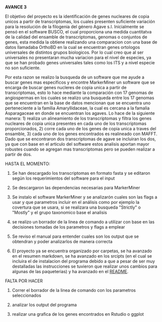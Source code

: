 **AVANCE 3**

El objetivo del proyecto es la identificación de genes nucleares de copia unicos a partir de transcriptomas, los cuales presenten suficiente
variación para la resolución de la filogenia del género Agave s.l. Inicialmente se pensó en el software BUSCO, el cual proporciona una medida cuantitatva
de la calidad del ensamble de transcriptomas, genomas o conjuntos de genes, esta medida la obtiene realizando una comparacion con una base de datos
llamadaba OrthoBD en la cual se encuentran genes ortologos universales de distintos grupos biologicos. Por lo cual creo que al ser universales no presentaran 
mucha variacion para el nivel de especies, ya que se han probado genes universales tales como los ITS y a nivel especie no son suficiente. 

Por esta razon se realizo la busqueda de un software que me ayude a buscar genes mas específicos y encontre MarkerMiner un software que se encarga de buscar
genes nucleres de copia unica a partir de transcriptomas, esto lo hace mediante la comparación con 17 genomas de angiospermas en los cuales se realizo una busqueda
entre los 17 genomas que se encuentran en la base de datos mencionan que se encuentra uno perteneciente a la familia Amaryllidaceae, la cual es cercana a la famalia
Asparagaceae en donde se encuentran los agaves. Lo hace de la siguiente manera: 1) realiza un alineamiento de los transcriptomas y filtra los genes nucleares de copia unica presentes en cada uno de los transcriptomas 
proporcionados, 2) corre cada uno de los genes de copia unica a traves del ensamble, 3) cada uno de los genes encontrados es realineado con MAFFT. Dado que se encontraron dos 
transcriptomas de agave se incluiran los dos, ya que con base en el articulo del software estos analisis aportan mayor robustes cuando se agregan mas transcriptomas
pero se pueden realizar a partir de dos.

HASTA EL MOMENTO:

1. Se han descargado los transcriptomas en formato fasta y se editaron según los requerimientos del software para el input

2. Se descargaron las dependencias necesarias para MarkerMiner 

3. Se instalo el software MarkerMiner y se analizarón cuales son las flags a usar y que parametros incluir en el análisis como por ejemplo 
la covertura que se usara, si se realizara una busqueda "Strictly" o "Mostly" y el grupo taxonomico base el analisis

4. se realizo un borrador de la linea de comando a utilizar con base en las decisiones tomadas de los parametros y flags a emplear

5. Se reviso el manual para entender cuales son los output que se obtendran y poder analizarlos de manera correcta

6. El proyecto ya se encuentra organizado por carpetas, se ha avanzado en el resumen markdown, se ha avanzado en los srcipts (en el cual se incluira el de 
instalacion del programa debido a que a pesar de ser muy destalladas las instrucciones se tuvieron que realizar unos cambios para algunas de las paqueterias) y 
ha avanzado en el [README](). 

FALTA POR HACER

1. Correr el borrador de la linea de comando con los parametros seleccionados

2. analizar los output del programa

3. realizar una grafica de los genes encontrados en Rstudio o ggplot 

